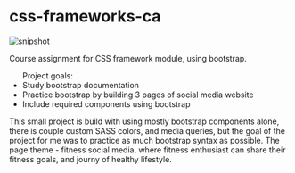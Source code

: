 # css-frameworks-ca

![snipshot](https://github.com/Arvydas-Mikalauskis/css-frameworks-ca/assets/125911762/c3d30644-74c6-47f0-b597-3908d6b99b03)

Course assignment for CSS framework module, using bootstrap. 

<ul>Project goals:
  <li>Study bootstrap documentation</li>
  <li>Practice bootstrap by building 3 pages of social media website</li>
  <li>Include required components using bootstrap</li>
</ul>

This small project is build with using mostly bootstrap components alone, there is couple custom SASS colors, and media queries, but the goal of the project for me was to practice as much bootstrap syntax as possible. The page theme - fitness social media, where fitness enthusiast can share their fitness goals, and journy of healthy lifestyle. 
